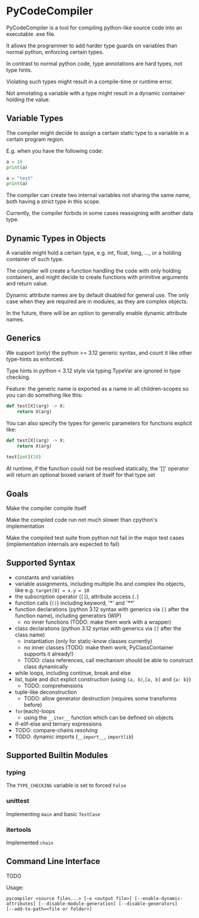 
# PyCodeCompiler

PyCodeCompiler is a tool for compiling python-like source code into
an executable .exe file.

It allows the programmer to add harder type guards on variables
than normal python, enforcing certain types.

In contrast to normal python code, type annotations are hard types, not
type hints.

Violating such types might result in a compile-time or runtime error.

Not annotating a variable with a type might result in a dynamic
container holding the value.

## Variable Types

The compiler might decide to assign a certain static type
to a variable in a certain program region.

E.g. when you have the following code:
```python
a = 10
print(a)

a = "test"
print(a)
```

The compiler can create two internal variables not sharing the same name,
both having a strict type in this scope.

Currently, the compiler forbids in some cases reassigning with another data type.

## Dynamic Types in Objects

A variable might hold a certain type, e.g. int, float, long, ...,
or a holding container of such type.

The compiler will create a function handling the code with only holding containers,
and might decide to create functions with primitive arguments and return value.

Dynamic attribute names are by default disabled for general use.
The only case when they are required are in modules, as they are complex objects.

In the future, there will be an option to generally enable dynamic attribute names.

## Generics

We support (only) the python >= 3.12 generic syntax, and count
it like other type-hints as enforced.

Type hints in python < 3.12 style via typing.TypeVar are ignored in type checking.

Feature: the generic name is exported as a name in all children-scopes
so you can do something like this:
```python
def test[X](arg) -> X:
    return X(arg)
```

You can also specify the types for generic parameters for functions explicit like:
```python
def test[X](arg) -> X:
    return X(arg)
    
test[int](10)
```

At runtime, if the function could not be resolved statically, the
'[]' operator will return an optional boxed variant of itself for that type set

## Goals

Make the compiler compile itself

Make the compiled code run not much slower than cpython's implementation

Make the compiled test suite from python not fail in the major test cases
(implementation internals are expected to fail)

## Supported Syntax

- constants and variables
- variable assignments, including multiple lhs and complex lhs objects, like e.g. `target[0] = x.y = 10`
- the subscription operator (`[]`), attribute access (`.`)
- function calls (`()`) including keyword, '*' and '**'
- function declarations (python 3.12 syntax with generics via `[]` after the function name), including generators
  (WIP)
  - no inner functions (TODO: make them work with a wrapper)
- class declarations (python 3.12 syntax with generics via `[]` after the class name)
  - instantiation (only for static-know classes currently)
  - no inner classes (TODO: make them work, PyClassContainer supports it already!)
  - TODO: class references, call mechanism should be able to construct class dynamically
- while loops, including continue, break and else
- list, tuple and dict explict construction (using `(a, b)`,`[a, b]` and `{a: b}`)
  - TODO: comprehensions
- tuple-like deconstruction
  - TODO: allow generator destruction (requires some transforms before)
- `for`(each)-loops
  - using the `__iter__` function which can be defined on objects
- if-elif-else and ternary expressions
- TODO: compare-chains resolving
- TODO: dynamic imports (`__import__`, `importlib`)

## Supported Builtin Modules

### typing

The `TYPE_CHECKING` variable is set to forced `False`

### unittest

Implementing `main` and basic `TestCase`

### itertools

Implemented `chain`

## Command Line Interface

TODO

Usage:
```
pycompiler <source files...> [-o <output file>] [--enable-dynamic-attributes] [--disable-module-generation] [--disable-generators]
[--add-to-path=<file or folder>]
```
